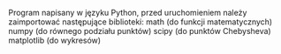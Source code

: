 Program napisany w języku Python, przed uruchomieniem należy zaimportować następujące biblioteki:
math (do funkcji matematycznych)
numpy (do równego podziału punktów)
scipy (do punktów Chebysheva)
matplotlib (do wykresów)
